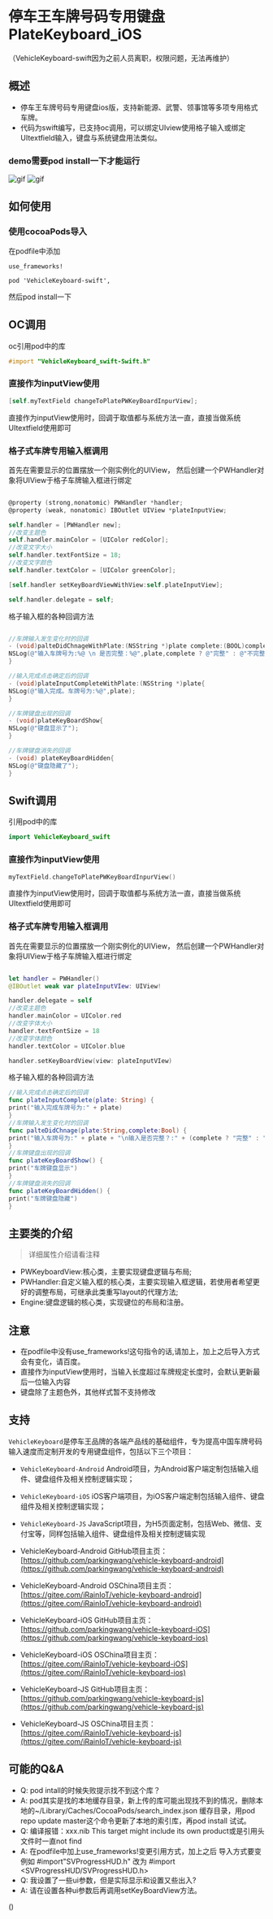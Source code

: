 
# 停车王车牌号码专用键盘 PlateKeyboard_iOS
（VehicleKeyboard-swift因为之前人员离职，权限问题，无法再维护）

## 概述

* 停车王车牌号码专用键盘ios版，支持新能源、武警、领事馆等多项专用格式车牌。
* 代码为swift编写，已支持oc调用，可以绑定UIview使用格子输入或绑定UItextfield输入，键盘与系统键盘用法类似。

### demo需要pod install一下才能运行
![gif](./collectionViewgif.gif)
![gif](./uitextfieldGIF.gif)

## 如何使用

### 使用cocoaPods导入

在podfile中添加
```
use_frameworks!

pod 'VehicleKeyboard-swift',
```
然后pod install一下

## OC调用

oc引用pod中的库

```objective-c
#import "VehicleKeyboard_swift-Swift.h"
```

### 直接作为inputView使用

```objective-c
[self.myTextField changeToPlatePWKeyBoardInpurView];
```
直接作为inputView使用时，回调于取值都与系统方法一直，直接当做系统UItextfield使用即可

### 格子式车牌专用输入框调用

首先在需要显示的位置摆放一个刚实例化的UIView，
然后创建一个PWHandler对象将UIView于格子车牌输入框进行绑定

```objective-c

@property (strong,nonatomic) PWHandler *handler;
@property (weak, nonatomic) IBOutlet UIView *plateInputView;

self.handler = [PWHandler new];
//改变主题色
self.handler.mainColor = [UIColor redColor];
//改变文字大小
self.handler.textFontSize = 18;
//改变文字颜色
self.handler.textColor = [UIColor greenColor];

[self.handler setKeyBoardViewWithView:self.plateInputView];

self.handler.delegate = self;
```

格子输入框的各种回调方法
```objective-c

//车牌输入发生变化时的回调
- (void)palteDidChnageWithPlate:(NSString *)plate complete:(BOOL)complete{
NSLog(@"输入车牌号为:%@ \n 是否完整：%@",plate,complete ? @"完整" : @"不完整");
}

//输入完成点击确定后的回调
- (void)plateInputCompleteWithPlate:(NSString *)plate{
NSLog(@"输入完成。车牌号为:%@",plate);
}

//车牌键盘出现的回调
- (void)plateKeyBoardShow{
NSLog(@"键盘显示了");
}

//车牌键盘消失的回调
- (void) plateKeyBoardHidden{
NSLog(@"键盘隐藏了");
}
```


## Swift调用

引用pod中的库

```swift
import VehicleKeyboard_swift
```

### 直接作为inputView使用

```swift
myTextField.changeToPlatePWKeyBoardInpurView()
```
直接作为inputView使用时，回调于取值都与系统方法一直，直接当做系统UItextfield使用即可

### 格子式车牌专用输入框调用

首先在需要显示的位置摆放一个刚实例化的UIView，
然后创建一个PWHandler对象将UIView于格子车牌输入框进行绑定

```swift

let handler = PWHandler()
@IBOutlet weak var plateInputVIew: UIView!

handler.delegate = self
//改变主题色
handler.mainColor = UIColor.red
//改变字体大小
handler.textFontSize = 18
//改变字体颜色
handler.textColor = UIColor.blue

handler.setKeyBoardView(view: plateInputVIew)
```

格子输入框的各种回调方法
```swift
//输入完成点击确定后的回调
func plateInputComplete(plate: String) {
print("输入完成车牌号为:" + plate)
}
//车牌输入发生变化时的回调
func palteDidChnage(plate:String,complete:Bool) {
print("输入车牌号为:" + plate + "\n输入是否完整？:" + (complete ? "完整" : "不完整"))
}
//车牌键盘出现的回调
func plateKeyBoardShow() {
print("车牌键盘显示")
}
//车牌键盘消失的回调
func plateKeyBoardHidden() {
print("车牌键盘隐藏")
}
```

## 主要类的介绍

> 详细属性介绍请看注释

* PWKeyboardView:核心类，主要实现键盘逻辑与布局;
* PWHandler:自定义输入框的核心类，主要实现输入框逻辑，若使用者希望更好的调整布局，可继承此类重写layout的代理方法;
* Engine:键盘逻辑的核心类，实现键位的布局和注册。


## 注意

* 在podfile中没有use_frameworks!这句指令的话,请加上，加上之后导入方式会有变化，请百度。
* 直接作为inputView使用时，当输入长度超过车牌规定长度时，会默认更新最后一位输入内容
* 键盘除了主题色外，其他样式暂不支持修改


## 支持
`VehicleKeyboard`是停车王品牌的各端产品线的基础组件，专为提高中国车牌号码输入速度而定制开发的专用键盘组件，包括以下三个项目：

- `VehicleKeyboard-Android` Android项目，为Android客户端定制包括输入组件、键盘组件及相关控制逻辑实现；
- `VehicleKeyboard-iOS` iOS客户端项目，为iOS客户端定制包括输入组件、键盘组件及相关控制逻辑实现；
- `VehicleKeyboard-JS` JavaScript项目，为H5页面定制，包括Web、微信、支付宝等，同样包括输入组件、键盘组件及相关控制逻辑实现

- VehicleKeyboard-Android GitHub项目主页： [https://github.com/parkingwang/vehicle-keyboard-android](https://github.com/parkingwang/vehicle-keyboard-android)
- VehicleKeyboard-Android OSChina项目主页： [https://gitee.com/iRainIoT/vehicle-keyboard-android](https://gitee.com/iRainIoT/vehicle-keyboard-android)

- VehicleKeyboard-iOS GitHub项目主页： [https://github.com/parkingwang/vehicle-keyboard-iOS](https://github.com/parkingwang/vehicle-keyboard-ios)
- VehicleKeyboard-iOS OSChina项目主页： [https://gitee.com/iRainIoT/vehicle-keyboard-iOS](https://gitee.com/iRainIoT/vehicle-keyboard-ios)

- VehicleKeyboard-JS GitHub项目主页： [https://github.com/parkingwang/vehicle-keyboard-js](https://github.com/parkingwang/vehicle-keyboard-js)
- VehicleKeyboard-JS OSChina项目主页： [https://gitee.com/iRainIoT/vehicle-keyboard-js](https://gitee.com/iRainIoT/vehicle-keyboard-js)

## 可能的Q&A
* Q:   pod intall的时候失败提示找不到这个库？
* A:   pod其实是找的本地缓存目录，新上传的库可能出现找不到的情况，删除本地的~/Library/Caches/CocoaPods/search_index.json 缓存目录，用pod repo update master这个命令更新了本地的索引库，再pod install 试试。
* Q:  编译报错：xxx.nib This target might include its own product或是引用头文件时一直not find
* A:   在podfile中加上use_frameworks!变更引用方式，加上之后 导入方式要变  例如 #import"SVProgressHUD.h" 改为   #import <SVProgressHUD/SVProgressHUD.h>
* Q:  我设置了一些ui参数，但是实际显示和设置又些出入?
* A:   请在设置各种ui参数后再调用setKeyBoardView方法。


()

